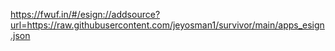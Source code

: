 https://fwuf.in/#/esign://addsource?url=https://raw.githubusercontent.com/jeyosman1/survivor/main/apps_esign.json
